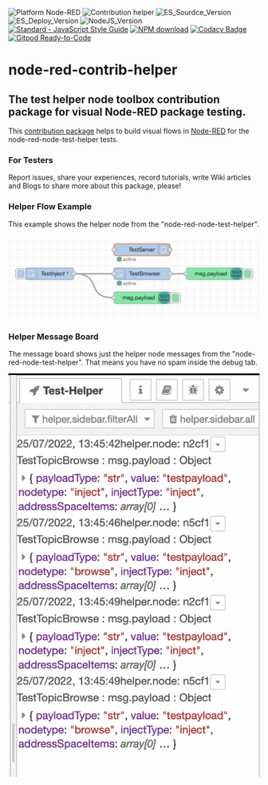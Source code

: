 ![Platform Node-RED](http://b.repl.ca/v1/Platform-Node--RED-red.png)
![Contribution helper](http://b.repl.ca/v1/Contribution-helper-orange.png)
![ES_Sourdce_Version](http://b.repl.ca/v1/JS_Source-ES2019-yellow.png)
![ES_Deploy_Version](http://b.repl.ca/v1/JS_Deploy-ES2015-yellow.png)
![NodeJS_Version](http://b.repl.ca/v1/NodeJS-LTS-green.png)
[![Standard - JavaScript Style Guide](https://img.shields.io/badge/code%20style-standard-brightgreen.svg)](http://standardjs.com/)
[![NPM download](https://img.shields.io/npm/dm/node-red-contrib-helper.svg)](https://npm-stat.com/charts.html?package=node-red-contrib-helper)
[![Codacy Badge](https://api.codacy.com/project/badge/Grade/6cbeb40ab5604b3ab99e6badc9469e8a)](https://www.codacy.com/gh/BiancoRoyal/node-red-contrib-helper?utm_source=github.com&amp;utm_medium=referral&amp;utm_content=BiancoRoyal/node-red-contrib-helper&amp;utm_campaign=Badge_Grade)
[![Gitpod Ready-to-Code](https://img.shields.io/badge/Gitpod-ready--to--code-blue?logo=gitpod)](https://gitpod.io/#https://github.com/BiancoRoyal/node-red-contrib-helper)

# node-red-contrib-helper

## The test helper node toolbox contribution package for visual Node-RED package testing.

This [contribution package][3] helps to build visual flows in [Node-RED][1] for the node-red-node-test-helper tests.

### For Testers

Report issues, share your experiences, record tutorials,
write Wiki articles and Blogs to share more about this package, please!

### Helper Flow Example

This example shows the helper node from the "node-red-node-test-helper".

![OPC UA IIoT Server Example](assets/flow_example_iiot_opcua.png)

### Helper Message Board

The message board shows just the helper node messages from the "node-red-node-test-helper".
That means you have no spam inside the debug tab.

![OPC UA IIoT Server Example](assets/flow_msg_iiot_opcua.png)

[1]:https://nodered.org
[2]:https://github.com/biancode
[3]:https://bianco-royal.space/supporter/
[4]:https://github.com/BiancoRoyal/node-red-contrib-helper
